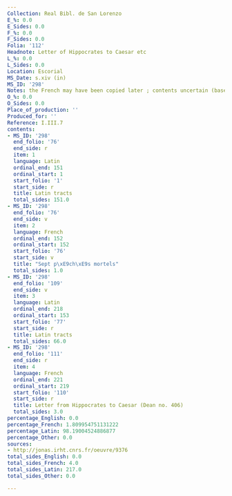 ```yaml
---
Collection: Real Bibl. de San Lorenzo
E_%: 0.0
E_Sides: 0.0
F_%: 0.0
F_Sides: 0.0
Folia: '112'
Headnote: Letter of Hippocrates to Caesar etc
L_%: 0.0
L_Sides: 0.0
Location: Escorial
MS_Date: s.xiv (in)
MS_ID: '298'
Notes: the French may have been copied later ; contents uncertain (based on catalogue)
O_%: 0.0
O_Sides: 0.0
Place_of_production: ''
Produced_for: ''
Reference: I.III.7
contents:
- MS_ID: '298'
  end_folio: '76'
  end_side: r
  item: 1
  language: Latin
  ordinal_end: 151
  ordinal_start: 1
  start_folio: '1'
  start_side: r
  title: Latin tracts
  total_sides: 151.0
- MS_ID: '298'
  end_folio: '76'
  end_side: v
  item: 2
  language: French
  ordinal_end: 152
  ordinal_start: 152
  start_folio: '76'
  start_side: v
  title: "Sept p\xE9ch\xE9s mortels"
  total_sides: 1.0
- MS_ID: '298'
  end_folio: '109'
  end_side: v
  item: 3
  language: Latin
  ordinal_end: 218
  ordinal_start: 153
  start_folio: '77'
  start_side: r
  title: Latin tracts
  total_sides: 66.0
- MS_ID: '298'
  end_folio: '111'
  end_side: r
  item: 4
  language: French
  ordinal_end: 221
  ordinal_start: 219
  start_folio: '110'
  start_side: r
  title: Letter from Hippocrates to Caesar (Dean no. 406)
  total_sides: 3.0
percentage_English: 0.0
percentage_French: 1.809954751131222
percentage_Latin: 98.19004524886877
percentage_Other: 0.0
sources:
- http://jonas.irht.cnrs.fr/oeuvre/9376
total_sides_English: 0.0
total_sides_French: 4.0
total_sides_Latin: 217.0
total_sides_Other: 0.0

---
```


